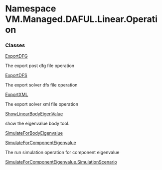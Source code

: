 # Namespace VM.Managed.DAFUL.Linear.Operation

### Classes

 [ExportDFG](VM.Managed.DAFUL.Linear.Operation.ExportDFG.md)

The export post dfg file operation

 [ExportDFS](VM.Managed.DAFUL.Linear.Operation.ExportDFS.md)

The export solver dfs file operation

 [ExportXML](VM.Managed.DAFUL.Linear.Operation.ExportXML.md)

The export solver xml file operation

 [ShowLinearBodyEigenValue](VM.Managed.DAFUL.Linear.Operation.ShowLinearBodyEigenValue.md)

show the eigenvalue body tool.

 [SimulateForBodyEigenvalue](VM.Managed.DAFUL.Linear.Operation.SimulateForBodyEigenvalue.md)

 [SimulateForComponentEigenvalue](VM.Managed.DAFUL.Linear.Operation.SimulateForComponentEigenvalue.md)

The run simulation operation for component eigenvalue

 [SimulateForComponentEigenvalue.SimulationScenario](VM.Managed.DAFUL.Linear.Operation.SimulateForComponentEigenvalue.SimulationScenario.md)


